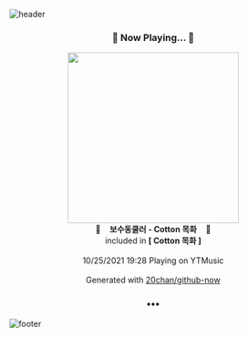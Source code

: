![header](https://capsule-render.vercel.app/api?type=wave&height=170&section=header&text=Hi.%20I'm%20SHIFT&fontColor=090707&fontAlignX=45&fontAlignY=65&fontSize=100)

<h3 align="center">🎵 Now Playing... 🎵</h3>
<p align="center">
  <a href="https://music.youtube.com/watch?v=IomTqf9-6lA">
    <img width="300" src="https://lh3.googleusercontent.com/bfCBf_X0rUL-cE4XI2D5JbOzD8kRaK5ARTndtzaABH3B25AB_daU8-qYTugtYGLfrdxGgxuLEMv_OWZ_tg">
  </a>
  <br>
  🎵&nbsp&nbsp&nbsp <b>보수동쿨러 - Cotton 목화</b> &nbsp&nbsp&nbsp🎵
  <br>
  included in <b>[ Cotton 목화 ]</b>
  
  <br />
  <br />
  10/25/2021 19:28 Playing on YTMusic
  <br />
  <br />
  Generated with <a href="https://github.com/20chan/github-now">20chan/github-now</a>
</p>

<h3 align="center">•••</h3>

![footer](https://capsule-render.vercel.app/api?type=wave&height=150&section=footer)
